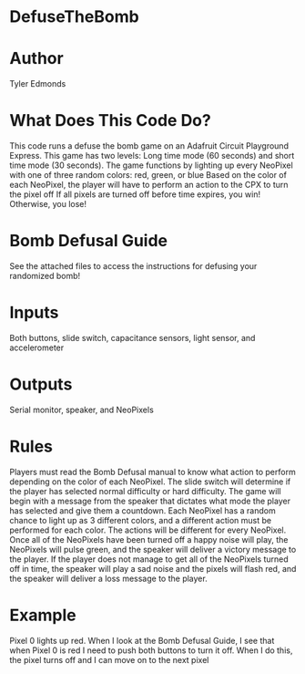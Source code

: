 # DefuseTheBomb
# Author
Tyler Edmonds
# What Does This Code Do?
This code runs a defuse the bomb game on an Adafruit Circuit Playground Express.
This game has two levels: Long time mode (60 seconds) and short time mode (30 seconds).
The game functions by lighting up every NeoPixel with one of three random colors: red, green, or blue
Based on the color of each NeoPixel, the player will have to perform an action to the CPX to turn the pixel off
If all pixels are turned off before time expires, you win! Otherwise, you lose!
# Bomb Defusal Guide
See the attached files to access the instructions for defusing your randomized bomb!
# Inputs
Both buttons, slide switch, capacitance sensors, light sensor, and accelerometer
# Outputs
Serial monitor, speaker, and NeoPixels
# Rules
Players must read the Bomb Defusal manual to know what action to perform depending on the color of each NeoPixel. The slide switch will determine if the player has selected normal difficulty or hard difficulty. The game will begin with a message from the speaker that dictates what mode the player has selected and give them a countdown. Each NeoPixel has a random chance to light up as 3 different colors, and a different action must be performed for each color. The actions will be different for every NeoPixel. Once all of the NeoPixels have been turned off a happy noise will play, the NeoPixels will pulse green, and the speaker will deliver a victory message to the player. If the player does not manage to get all of the NeoPixels turned off in time, the speaker will play a sad noise and the pixels will flash red, and the speaker will deliver a loss message to the player. 
# Example
Pixel 0 lights up red. When I look at the Bomb Defusal Guide, I see that when Pixel 0 is red I need to push both buttons to turn it off. When I do this, the pixel turns off and I can move on to the next pixel
